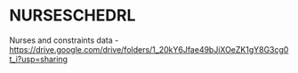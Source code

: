 # NURSESCHEDRL

Nurses and constraints data - https://drive.google.com/drive/folders/1_20kY6Jfae49bJiXOeZK1gY8G3cg0t_i?usp=sharing
